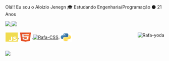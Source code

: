  Olá!! Eu sou o Aloizio Jenegn
 🎓  Estudando Engenharia/Programação
 ⚫  21 Anos
 
  <div>
  <a href="https://github.com/Jenegn">
  <img height="180em" src="https://github-readme-stats.vercel.app/api?username=Jenegn&show_icons=true&theme=dark&include_all_commits=true&count_private=true"/>
  <img height="180em" src="https://github-readme-stats.vercel.app/api/top-langs/?username=Jenegn&layout=compact&langs_count=7&theme=dark"/>
</div
 
   ##
 
<div style="display: inline_block"><br>
  <img align="center" alt="jenegn-Js" height="30" width="40" src="https://raw.githubusercontent.com/devicons/devicon/master/icons/javascript/javascript-plain.svg">  
  <img align="center" alt="Rafa-HTML" height="30" width="40" src="https://raw.githubusercontent.com/devicons/devicon/master/icons/html5/html5-original.svg">
  <img align="center" alt="Rafa-CSS" height="30" width="40" src="https://img.shields.io/badge/CSS-239120?&style=for-the-badge&logo=css3&logoColor=white.svg">
  <img align="center" alt="Rafa-Python" height="30" width="40" src="https://raw.githubusercontent.com/devicons/devicon/master/icons/python/python-original.svg">   <img align="right" alt="Rafa-yoda" src="https://media.discordapp.net/attachments/858368516608098346/886255444241309767/8066-tanjiro-weird.gif">
   </div>
 
  ##
  
  <div> 
   <a href="https://instagram.com/aloiziojng" target="_blank"><img src="https://img.shields.io/badge/-Instagram-%23E4405F?style=for-the-badge&logo=instagram&logoColor=white" target="_blank"></a>
 

